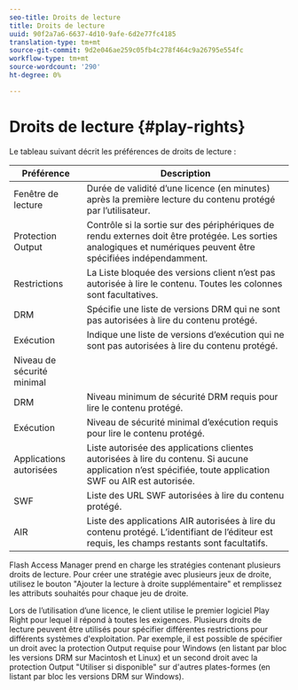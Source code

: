 ```yaml
---
seo-title: Droits de lecture
title: Droits de lecture
uuid: 90f2a7a6-6637-4d10-9afe-6d2e77fc4185
translation-type: tm+mt
source-git-commit: 9d2e046ae259c05fb4c278f464c9a26795e554fc
workflow-type: tm+mt
source-wordcount: '290'
ht-degree: 0%

---
```



# Droits de lecture {#play-rights}

Le tableau suivant décrit les préférences de droits de lecture :

| Préférence | Description |
|--- |--- |
| Fenêtre de lecture | Durée de validité d’une licence (en minutes) après la première lecture du contenu protégé par l’utilisateur. |
| Protection Output | Contrôle si la sortie sur des périphériques de rendu externes doit être protégée. Les sorties analogiques et numériques peuvent être spécifiées indépendamment. |
| Restrictions | La Liste bloquée des versions client n’est pas autorisée à lire le contenu. Toutes les colonnes sont facultatives. |
| DRM | Spécifie une liste de versions DRM qui ne sont pas autorisées à lire du contenu protégé. |
| Exécution | Indique une liste de versions d’exécution qui ne sont pas autorisées à lire du contenu protégé. |
| Niveau de sécurité minimal |  |
| DRM | Niveau minimum de sécurité DRM requis pour lire le contenu protégé. |
| Exécution | Niveau de sécurité minimal d’exécution requis pour lire le contenu protégé. |
| Applications autorisées | Liste autorisée des applications clientes autorisées à lire du contenu. Si aucune application n’est spécifiée, toute application SWF ou AIR est autorisée. |
| SWF | Liste des URL SWF autorisées à lire du contenu protégé. |
| AIR | Liste des applications AIR autorisées à lire du contenu protégé. L’identifiant de l’éditeur est requis, les champs restants sont facultatifs. |

Flash Access Manager prend en charge les stratégies contenant plusieurs droits de lecture. Pour créer une stratégie avec plusieurs jeux de droite, utilisez le bouton &quot;Ajouter la lecture à droite supplémentaire&quot; et remplissez les attributs souhaités pour chaque jeu de droite.

Lors de l’utilisation d’une licence, le client utilise le premier logiciel Play Right pour lequel il répond à toutes les exigences. Plusieurs droits de lecture peuvent être utilisés pour spécifier différentes restrictions pour différents systèmes d&#39;exploitation. Par exemple, il est possible de spécifier un droit avec la protection Output requise pour Windows (en listant par bloc les versions DRM sur Macintosh et Linux) et un second droit avec la protection Output &quot;Utiliser si disponible&quot; sur d&#39;autres plates-formes (en listant par bloc les versions DRM sur Windows).

